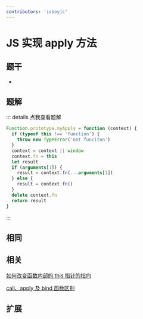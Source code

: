 ```yaml
---
contributors: 'isboyjc'
---
```


# JS 实现 apply 方法


## 题干

- 



## 题解

::: details 点我查看题解

```js
Function.prototype.myApply = function (context) {
  if (typeof this !== 'function') {
    throw new TypeError('not funciton')
  }
  context = context || window
  context.fn = this
  let result
  if (arguments[1]) {
    result = context.fn(...arguments[1])
  } else {
    result = context.fn()
  }
  delete context.fn
  return result
}
```

:::



## 相同


## 相关

[如何改变函数内部的 this 指针的指向](../core/080this/080020_update_function_this.md)

[call、apply 及 bind 函数区别](../core/080this/080030_call_apply_bind.md)
## 扩展

